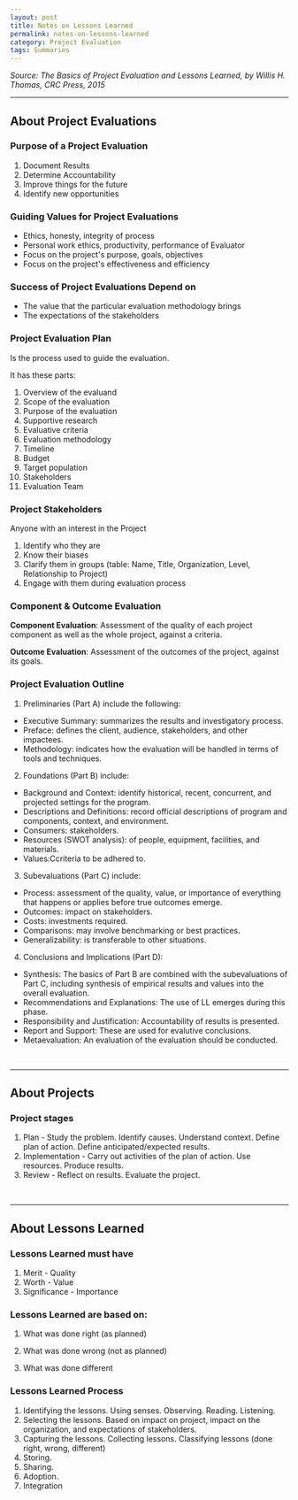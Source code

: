 ```yaml
---
layout: post
title: Notes on Lessons Learned
permalink: notes-on-lessons-learned
category: Project Evaluation
tags: Summaries
---
```


*Source: The Basics of Project Evaluation and Lessons Learned, by Willis H. Thomas, CRC Press, 2015*

------

## About Project Evaluations

### Purpose of a Project Evaluation

1. Document Results
2. Determine Accountability
3. Improve things for the future
4. Identify new opportunities

    

### Guiding Values for Project Evaluations

* Ethics, honesty, integrity of process
* Personal work ethics, productivity, performance of Evaluator
* Focus on the project's purpose, goals, objectives
* Focus on the project's effectiveness and efficiency



### Success of Project Evaluations Depend on

* The value that the particular evaluation methodology brings
* The expectations of the stakeholders



### Project Evaluation Plan

Is the process used to guide the evaluation. 

It has these parts:

1. Overview of the evaluand
2. Scope of the evaluation
3. Purpose of the evaluation
4. Supportive research
5. Evaluative criteria
6. Evaluation methodology
7. Timeline
8. Budget
9. Target population
10. Stakeholders
11. Evaluation Team

   

### Project Stakeholders

Anyone with an interest in the Project

1. Identify who they are
2. Know their biases 
3. Clarify them in groups (table: Name,  Title,  Organization, Level,  Relationship to Project)
4. Engage with them during evaluation process 



### Component & Outcome Evaluation

**Component Evaluation**: Assessment of the quality of each project component as well as the whole project, against a criteria.

**Outcome Evaluation**: Assessment of the outcomes of the project, against its goals.



### Project Evaluation Outline

1. Preliminaries (Part A) include the following:
* Executive Summary: summarizes the results and investigatory process.
* Preface: defines the client, audience, stakeholders, and other  impactees.
* Methodology: indicates how the evaluation will be handled in terms of tools and techniques.

2. Foundations (Part B) include:
* Background and Context:  identify historical, recent, concurrent, and projected settings for the program.
* Descriptions and Definitions: record official descriptions of program and components, context, and environment.
* Consumers:  stakeholders.
* Resources (SWOT analysis): of people, equipment, facilities, and materials.
* Values:Ccriteria to be adhered to.

3. Subevaluations (Part C) include:
* Process: assessment of the quality, value, or importance of everything that happens or applies before true outcomes emerge.
* Outcomes: impact on stakeholders.
* Costs: investments required.
* Comparisons: may involve benchmarking or best practices.
* Generalizability: is transferable to other situations.

4. Conclusions and Implications (Part D):
* Synthesis: The basics of Part B are combined with the subevaluations of Part C, including synthesis of empirical results and values into the overall evaluation.
* Recommendations and Explanations: The use of LL emerges during this phase.
* Responsibility and Justification:  Accountability of results is presented.
* Report and Support: These are used for evalutive conclusions.
* Metaevaluation: An evaluation of the evaluation should be conducted.

<br>

------



## About Projects

### Project stages

1. Plan - Study the problem. Identify causes. Understand context. Define plan of action. Define anticipated/expected results. 
2. Implementation - Carry out activities of the plan of action. Use resources. Produce results.
3. Review - Reflect on results. Evaluate the project.

<br>

------

## About Lessons Learned

### Lessons Learned must have

1. Merit - Quality 
2. Worth - Value 
3. Significance - Importance



### Lessons Learned are based on: 

1. What was done right (as planned)

2. What was done wrong (not as planned)

3. What was done different

   

### Lessons Learned Process

1. Identifying the lessons. Using senses. Observing. Reading. Listening.
2. Selecting the lessons. Based on impact on project, impact on the organization, and expectations of stakeholders.
3. Capturing the lessons. Collecting lessons. Classifying lessons (done right, wrong, different)
4. Storing.
5. Sharing.
6. Adoption.
7. Integration


